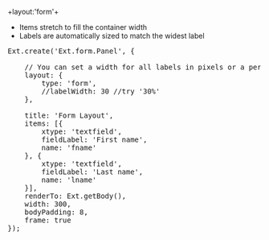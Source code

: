 +layout:'form'+

- Items stretch to fill the container width
- Labels are automatically sized to match the widest label

<pre class="runnable run 300">Ext.create('Ext.form.Panel', {

    // You can set a width for all labels in pixels or a percentage
    layout: {
        type: 'form',
        //labelWidth: 30 //try '30%'
    },
    
    title: 'Form Layout',
    items: [{
        xtype: 'textfield',
        fieldLabel: 'First name',
        name: 'fname'
    }, {
        xtype: 'textfield',
        fieldLabel: 'Last name',
        name: 'lname'
    }],
    renderTo: Ext.getBody(),
    width: 300,
    bodyPadding: 8,
    frame: true
});</pre>

